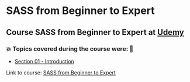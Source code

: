 # SASS from Beginner to Expert
## Course SASS from Beginner to Expert at [Udemy](https://www.udemy.com/course/write-clean-css-using-sass/?srsltid=AfmBOorrf1nHgQkQmG-Py0_bpDF20WxPxUrKX_mXbAYRAoT2X_1PnCKx&couponCode=MT180825G1)
### 💥 Topics covered during the course were: 🚀
- [Section 01 - Introduction]()

Link to course: [SASS from Beginner to Expert](https://www.udemy.com/course/write-clean-css-using-sass/?srsltid=AfmBOorrf1nHgQkQmG-Py0_bpDF20WxPxUrKX_mXbAYRAoT2X_1PnCKx&couponCode=MT180825G1)